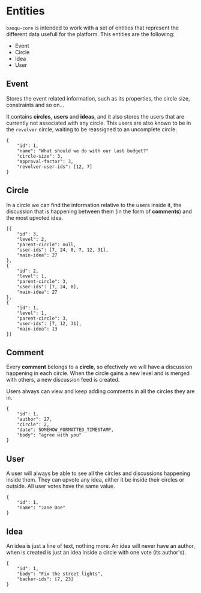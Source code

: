# Entities

`baoqu-core` is intended to work with a set of entities that represent the different data usefull for the platform. This entities are the following:

- Event
- Circle
- Idea
- User

## Event

Stores the event related information, such as its properties, the circle size, constraints and so on...

It contains **circles**, **users** and **ideas**, and it also stores the users that are currently not associated with any circle. This users are also known to be in the `revolver` circle, waiting to be reassigned to an uncomplete circle.

```
{
    "id": 1,
    "name": "What should we do with our last budget?"
    "circle-size": 3,
    "approval-factor": 3,
    "revolver-user-ids": [12, 7]
}
```

## Circle

In a circle we can find the information relative to the users inside it, the discussion that is happening between them (in the form of **comments**) and the most upvoted idea.

```
[{
    "id": 3,
    "level": 2,
    "parent-circle": null,
    "user-ids": [7, 24, 8, 7, 12, 31],
    "main-idea": 27
},
{
    "id": 2,
    "level": 1,
    "parent-circle": 3,
    "user-ids": [7, 24, 8],
    "main-idea": 27
},
{
    "id": 1,
    "level": 1,
    "parent-circle": 3,
    "user-ids": [7, 12, 31],
    "main-idea": 13
}]
```

## Comment

Every **comment** belongs to a **circle**, so efectively we will have a discussion happening in each circle. When the circle gains a new level and is merged with others, a new discussion feed is created.

Users always can view and keep adding comments in all the circles they are in.

```
{
    "id": 1,
    "author": 27,
    "circle": 2,
    "date": SOMEHOW_FORMATTED_TIMESTAMP,
    "body": "agree with you"
}
```

## User

A user will always be able to see all the circles and discussions happening inside them. They can upvote any idea, either it be inside their circles or outside. All user votes have the same value.

```
{
    "id": 1,
    "name": "Jane Doe"
}
```

## Idea

An idea is just a line of text, nothing more. An idea will never have an author, when is created is just an idea inside a circle with one vote (its author's).

```
{
    "id": 1,
    "body": "Fix the street lights",
    "backer-ids": [7, 23]
}
```

